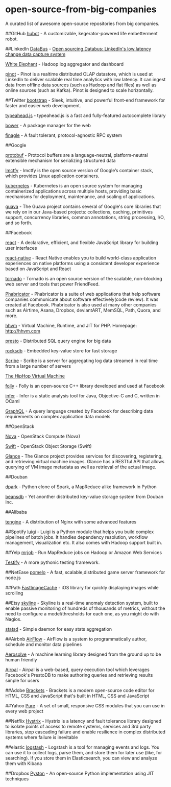 # open-source-from-big-companies
A curated list of awesome open-source repositories from big companies.

##GitHub
[hubot](https://github.com/github/hubot) - A customizable, kegerator-powered life embetterment robot.

##LinkedIn
[DataBus](https://github.com/linkedin/databus) - [Open sourcing Databus: LinkedIn's low latency change data capture system](http://engineering.linkedin.com/data-replication/open-sourcing-databus-linkedins-low-latency-change-data-capture-system)

[White Elephant](https://github.com/linkedin/white-elephant) - Hadoop log aggregator and dashboard

[pinot](https://github.com/linkedin/pinot) - Pinot is a realtime distributed OLAP datastore, which is used at LinkedIn to deliver scalable real time analytics with low latency. It can ingest data from offline data sources (such as Hadoop and flat files) as well as online sources (such as Kafka). Pinot is designed to scale horizontally.

##Twitter
[bootstrap](https://github.com/twitter/bootstrap) - Sleek, intuitive, and powerful front-end framework for faster and easier web development.

[typeahead.js](https://github.com/twitter/typeahead.js) - typeahead.js is a fast and fully-featured autocomplete library

[bower](https://github.com/twitter/bower) - A package manager for the web

[finagle](https://github.com/twitter/finagle) - A fault tolerant, protocol-agnostic RPC system

##Google

[protobuf](https://github.com/google/protobuf) - Protocol buffers are a language-neutral, platform-neutral extensible mechanism for serializing structured data

[lmctfy](https://github.com/google/lmctfy) - lmctfy is the open source version of Google’s container stack, which provides Linux application containers.

[kubernetes](https://github.com/GoogleCloudPlatform/kubernetes) - Kubernetes is an open source system for managing containerized applications across multiple hosts, providing basic mechanisms for deployment, maintenance, and scaling of applications.

[guava](https://github.com/google/guava) - The Guava project contains several of Google's core libraries that we rely on in our Java-based projects: collections, caching, primitives support, concurrency libraries, common annotations, string processing, I/O, and so forth.

##Facebook

[react](https://github.com/facebook/react) - A declarative, efficient, and flexible JavaScript library for building user interfaces

[react-native](https://github.com/facebook/react-native) - React Native enables you to build world-class application experiences on native platforms using a consistent developer experience based on JavaScript and React

[tornado](https://github.com/facebook/tornado) - Tornado is an open source version of the scalable, non-blocking web server and tools that power FriendFeed.

[Phabricator](https://github.com/facebook/phabricator) - Phabricator is a suite of web applications that help software companies communicate about software effectively(code review). It was created at Facebook. Phabricator is also used at many other companies such as Airtime, Asana, Dropbox, deviantART, MemSQL, Path, Quora, and more.

[hhvm](https://github.com/facebook/hhvm) - Virtual Machine, Runtime, and JIT for PHP. Homepage: http://hhvm.com

[presto](https://github.com/facebook/presto) - Distributed SQL query engine for big data

[rocksdb](https://github.com/facebook/rocksdb) - Embedded key-value store for fast storage

[Scribe](https://github.com/facebookarchive/scribe) - Scribe is a server for aggregating log data streamed in real time from a large number of servers

[The HipHop Virtual Machine](https://www.facebook.com/note.php?note_id=10150415177928920)

[folly](https://github.com/facebook/folly) - Folly is an open-source C++ library developed and used at Facebook

[infer](https://github.com/facebook/infer) - Infer is a static analysis tool for Java, Objective-C and C, written in OCaml

[GraphQL](https://github.com/facebook/graphql) - A query language created by Facebook for describing data requirements on complex application data models

##OpenStack

[Nova](https://github.com/openstack/nova) - OpenStack Compute (Nova)

[Swift](https://github.com/openstack/swift) - OpenStack Object Storage (Swift)

[Glance](https://github.com/openstack/glance) - The Glance project provides services for discovering, registering, and retrieving virtual machine images. Glance has a RESTful API that allows querying of VM image metadata as well as retrieval of the actual image.

##Douban

[dpark](https://github.com/douban/dpark) - Python clone of Spark, a MapReduce alike framework in Python

[beansdb](https://github.com/douban/beansdb) - Yet anonther distributed key-value storage system from Douban Inc.

##Alibaba

[tengine](https://github.com/alibaba/tengine) - A distribution of Nginx with some advanced features

##Spotify
[luigi](https://github.com/spotify/luigi) - Luigi is a Python module that helps you build complex pipelines of batch jobs. It handles dependency resolution, workflow management, visualization etc. It also comes with Hadoop support built in.

##Yelp
[mrjob](https://github.com/Yelp/mrjob) - Run MapReduce jobs on Hadoop or Amazon Web Services

[Testify](https://github.com/Yelp/Testify) - A more pythonic testing framework.

##NetEase
[pomelo](https://github.com/NetEase/pomelo) - A fast, scalable,distributed game server framework for node.js

##Path
[FastImageCache](https://github.com/path/FastImageCache) - iOS library for quickly displaying images while scrolling

##Etsy
[skyline](https://github.com/etsy/skyline) - Skyline is a real-time anomaly detection system, built to enable passive monitoring of hundreds of thousands of metrics, without the need to configure a model/thresholds for each one, as you might do with Nagios.

[statsd](https://github.com/etsy/statsd) - Simple daemon for easy stats aggregation

##Airbnb
[AirFlow](https://github.com/airbnb/airflow) - AirFlow is a system to programmatically author, schedule and monitor data pipelines

[Aerosolve](https://github.com/airbnb/aerosolve) - A machine learning library designed from the ground up to be human friendly

[Airpal](https://github.com/airbnb/airpal) - Airpal is a web-based, query execution tool which leverages Facebook's PrestoDB to make authoring queries and retrieving results simple for users

##Adobe
[Brackets](https://github.com/adobe/brackets) - Brackets is a modern open-source code editor for HTML, CSS and JavaScript that's built in HTML, CSS and JavaScript

##Yahoo
[Pure](https://github.com/yahoo/pure) - A set of small, responsive CSS modules that you can use in every web project

##Netflix
[Hystrix](https://github.com/Netflix/Hystrix) - Hystrix is a latency and fault tolerance library designed to isolate points of access to remote systems, services and 3rd party libraries, stop cascading failure and enable resilience in complex distributed systems where failure is inevitable

##elastic
[logstash](https://github.com/elastic/logstash) - Logstash is a tool for managing events and logs. You can use it to collect logs, parse them, and store them for later use (like, for searching). If you store them in Elasticsearch, you can view and analyze them with Kibana

##Dropbox
[Pyston](https://github.com/dropbox/pyston) - An open-source Python implementation using JIT techniques

